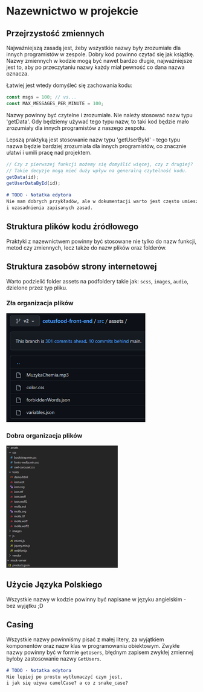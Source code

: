 # Nazewnictwo w projekcie

## Przejrzystość zmiennych

Najważniejszą zasadą jest, żeby wszystkie nazwy były zrozumiałe dla innych programistów w zespole.
Dobry kod powinno czytać się jak książkę.
Nazwy zmiennych w kodzie mogą być nawet bardzo długie, najważniejsze jest to, aby po przeczytaniu nazwy każdy miał pewność co dana nazwa oznacza.  

Łatwiej jest wtedy domyśleć się zachowania kodu:
```ts
const msgs = 100; // vs...
const MAX_MESSAGES_PER_MINUTE = 100;
```

Nazwy powinny być czytelne i zrozumiałe. Nie należy stosować nazw typu 'getData'. 
Gdy będziemy używać tego typu nazw, to taki kod będzie mało zrozumiały dla innych programistów z naszego zespołu. 

Lepszą praktyką jest stosowanie nazw typu 'getUserById' - tego typu nazwa będzie bardziej zrozumiała dla innych programistów, 
co znacznie ułatwi i umili pracę nad projektem.
```ts
// Czy z pierwszej funkcji możemy się domyślić więcej, czy z drugiej?
// Takie decyzje mogą mieć duży wpływ na generalną czytelność kodu.
getData(id);
getUserDataById(id);

```

```markdown
# TODO - Notatka edytora
Nie mam dobrych przykładów, ale w dokumentacji warto jest często umieszczać przykłady 
i uzasadnienia zapisanych zasad.
```

## Struktura plików kodu źródłowego

Praktyki z nazewnictwem powinny być stosowane nie tylko do nazw funkcji, metod czy zmiennych, lecz także do nazw plików oraz folderów. 

## Struktura zasobów strony internetowej

Warto podzielić folder assets na podfoldery takie jak: `scss`, `images`, `audio`, dzielone przez typ pliku.

### Zła organizacja plików
![Źle no](asset/wrong-use-of-assets.png)

### Dobra organizacja plików
![Dobrze no](asset/correct-use-of-assets.png)

## Użycie Języka Polskiego

Wszystkie nazwy w kodzie powinny być napisane w języku angielskim - bez wyjątku ;D

## Casing

Wszystkie nazwy powinniśmy pisać z małej litery, za wyjątkiem komponentów oraz nazw klas w programowaniu obiektowym. Zwykłe nazwy powinny być w formie `getUsers`, błędnym zapisem zwykłej zmiennej byłoby zastosowanie nazwy `GetUsers`. 

```markdown
# TODO - Notatka edytora
Nie lepiej po prostu wytłumaczyć czym jest, 
i jak się używa camelCase? a co z snake_case?
```